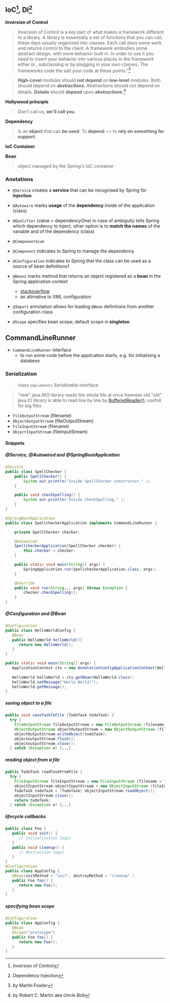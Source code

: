 ## IoC[^1], DI[^2]

**Inversion of Control**
> Inversion of Control is a key part of what makes a framework different to a library. A library is essentially a set of functions that you can call, these days usually organized into classes. Each call does some work and returns control to the client.
> A framework embodies some abstract design, with more behavior built in. In order to use it you need to insert your behavior into various places in the framework either bi , subclassing or by plugging in your own classes. The frameworks code the salt your code at these points."[^3]

> **High-Level** modules should **not depend** on **low-level** modules. Both should depend on **abstractions**.
> Abstractions should not depend on details. **Details** should **depend** upon **abstractions**.[^4]

**Hollywood principle**
> Don't call us, **we'll call you**.

**Dependency**
> Is an **object** that can **be used**.
> To **depend** == to **rely on something for support**.

**IoC Container**
> 

**Bean**
> object managed by the Spring's IoC container

### Anotations
* `@Service` creates a **service** that can be recognised by Spring for **injection**
* `@Autowire` marks **usage** of the **dependency** inside of the application (class)
* `@Qualifier` (value = dependencyOne) in case of ambiguity tells Spring which dependency to inject; other option is to **match the names** of the variable and of the dependency (class)

* `@ComponentScan`
* `@Component` indicates to Spring to manage the dependency
  
* `@Configuration` indicates to Spring that the class can be used as a source of bean definitions1
* `@Beans` marks method that returns an object registered as a **bean** in the Spring application context
  * [stackoverflow](https://stackoverflow.com/questions/17193365/what-in-the-world-are-spring-beans)
  * an altrnative to XML configuration
* `@Import` annotation allows for loading `@Bean` definitions from another configuration class
* `@Scope` specifies bean scope; default scope is **singleton**

## CommandLineRunner
  
* `CommandLineRunner` interface
  * to run some code before the application starts, e.g. for initialising a databese
 
### Serialization

> class `implements` *Serializable* interface

> "new" java.NIO library reads the whole file at once hwereas old "old" java.IO library is able to read line by line by [BufferedReader()](https://docs.oracle.com/javase%2F7%2Fdocs%2Fapi%2F%2F/java/io/BufferedWriter.html); usefull for big files 

* `FileOutputStream` (filename)
* `ObjectOutputStream` (fileOutputStream)
* `FileInputStream` (filename)
* `ObjectInputStream` (fileInputStream)

#### Snippets

##### @Service, @Autowired and @SpringBootApplication
```java
@Service
public class SpellChecker {
    public SpellChecker() {
        System.out.println("Inside SpellChecker constructor." );
    }

    public void checkSpelling() {
        System.out.println("Inside checkSpelling." );
    }
}
```
```java
@SpringBootApplication
public class SpellcheckerApplication implements CommandLineRunner {

    private SpellChecker checker;

    @Autowired
    SpellcheckerApplication(SpellChecker checker) {
        this.checker = checker;
    }

    public static void main(String[] args) {
        SpringApplication.run(SpellcheckerApplication.class, args);
    }

    @Override
    public void run(String... args) throws Exception {
        checker.checkSpelling();
    }
}
```

##### @Configuration and @Bean
```java
@Configuration
public class HelloWorldConfig {
   @Bean 
   public HelloWorld helloWorld(){
      return new HelloWorld();
   }
}
```
```java
public static void main(String[] args) {
   ApplicationContext ctx = new AnnotationConfigApplicationContext(HelloWorldConfig.class);
   
   HelloWorld helloWorld = ctx.getBean(HelloWorld.class);
   helloWorld.setMessage("Hello World!");
   helloWorld.getMessage();
}
```

##### saving object to a file
```java
public void saveTaskToFile (TodoTask todoTask) {
  try {
    FileOutputStream fileOutputStream = new FileOutputStream (filename = "todoTask.txt");
    ObjectOutputStream objectOutputStream = new ObjectOutputStream (fileOutputStream);
    objectOutputStream.writeObject(todoTask);
    objectoutputStream.flush();
    objectoutputStream.close();
  } catch (Exception e) {...}
```
##### reading object from a file
```java
public TodoTask readTaskFromFile {
  try {
    FileInputStream fileInputStream = new FileInputStream (filename = "todoTask.txt") ;
    objectInputStream objectInputStream = new ObjectInputStream (fileInputStream);
    TodoTask todoTask = (TodoTask) objectInputStream.readObject();
    objectInputStream.close();
    return todoTask;
  } catch (Exception e) {...}
```
##### lifecycle callbacks
```java
public class Foo {
   public void init() {
      // initialization logic
   }
   public void cleanup() {
      // destruction logic
   }
}
@Configuration
public class AppConfig {
   @Bean(initMethod = "init", destroyMethod = "cleanup" )
   public Foo foo() {
      return new Foo();
   }
}
```
##### specifying bean scope
```java
@Configuration
public class AppConfig {
   @Bean
   @Scope("prototype")
   public Foo foo() {
      return new Foo();
   }
}
```


[^1]: Inversion of Control
[^2]: Dependency Injection
[^3]: by Martin Fowler
[^4]: by Robert C. Martin aka *Uncle Bob*
